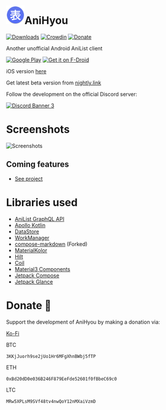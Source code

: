 # <img alt="app-icon" height="50" src="https://github.com/axiel7/AniHyou-android/blob/master/core/resources/src/main/res/mipmap-hdpi/ic_launcher_round.webp"/>AniHyou

[![Downloads](https://img.shields.io/github/downloads/axiel7/AniHyou-android/total.svg)](https://github.com/axiel7/MoeList/releases/latest)
[![Crowdin](https://badges.crowdin.net/anihyou/localized.svg)](https://crowdin.com/project/anihyou)
[![Donate](https://img.shields.io/badge/buy%20me%20a%20coffee-donate-yellow.svg)](https://ko-fi.com/axiel7)

Another unofficial Android AniList client

[<img alt="Google Play" height="80" src="https://play.google.com/intl/en_US/badges/images/generic/en_badge_web_generic.png"/>](https://play.google.com/store/apps/details?id=com.axiel7.anihyou)
[<img alt="Get it on F-Droid" height="80" src="https://fdroid.gitlab.io/artwork/badge/get-it-on.png">](https://f-droid.org/packages/com.axiel7.anihyou)

iOS version [here](https://github.com/axiel7/AniHyou-iOS)

Get latest beta version from [nightly.link](https://nightly.link/axiel7/AniHyou-android/workflows/build-upload-android/develop)

Follow the development on the official Discord server:

[![Discord Banner 3](https://discordapp.com/api/guilds/741059285122940928/widget.png?style=banner2)](https://discord.gg/CTv3WdfxHh)

# Screenshots
![Screenshots](https://github.com/axiel7/AniHyou-android/blob/master/screenshots.webp)

## Coming features
- [See project](https://github.com/users/axiel7/projects/2/views/1)

# Libraries used
* [AniList GraphQL API](https://github.com/AniList/ApiV2-GraphQL-Docs)
* [Apollo Kotlin](https://github.com/apollographql/apollo-kotlin)
* [DataStore](https://developer.android.com/topic/libraries/architecture/datastore)
* [WorkManager](https://developer.android.com/topic/libraries/architecture/workmanager)
* [compose-markdown](https://github.com/axiel7/compose-markdown) (Forked)
* [MaterialKolor](https://github.com/jordond/MaterialKolor)
* [Hilt](https://dagger.dev/hilt)
* [Coil](https://github.com/coil-kt/coil)
* [Material3 Components](https://github.com/material-components/material-components-android)
* [Jetpack Compose](https://developer.android.com/jetpack/compose)
* [Jetpack Glance](https://developer.android.com/jetpack/compose/glance)

# Donate 💸
Support the development of AniHyou by making a donation via:

[Ko-Fi](https://ko-fi.com/axiel7)

BTC
```
3KKjJuorh9se2jUo1Hr6MFgXhnBWbj5fTP
```

ETH
```
0xBd20dD0e036B246F879EeFde52601f0fBbeC69c0
```

LTC
```
MRw5XPLsM9SVf48tv4nwQoY12nMXaiVzmD
```
